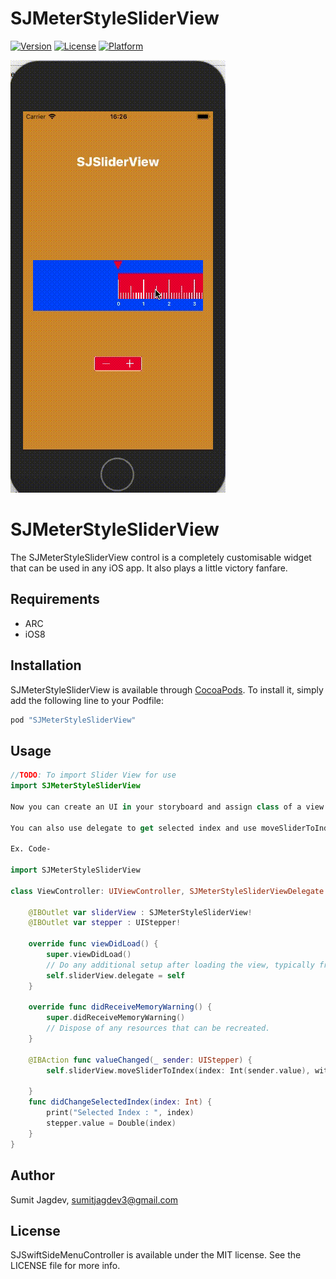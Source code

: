 
# SJMeterStyleSliderView

[![Version](https://img.shields.io/cocoapods/v/SJMeterStyleSliderView.svg?style=flat)](http://cocoapods.org/pods/SJMeterStyleSliderView)
[![License](https://img.shields.io/cocoapods/l/SJMeterStyleSliderView.svg?style=flat)](http://cocoapods.org/pods/SJMeterStyleSliderView)
[![Platform](https://img.shields.io/cocoapods/p/SJMeterStyleSliderView.svg?style=flat)](http://cocoapods.org/pods/SJMeterStyleSliderView)

![](Sample1.gif?raw=true "SJMeterStyleSliderView screenshot")

# SJMeterStyleSliderView
The SJMeterStyleSliderView control is a completely customisable widget that can be used in any iOS app. It also plays a little victory fanfare.

## Requirements
* ARC
* iOS8


## Installation

SJMeterStyleSliderView is available through [CocoaPods](http://cocoapods.org). To install
it, simply add the following line to your Podfile:

```ruby
pod "SJMeterStyleSliderView"
```
## Usage
```Swift
//TODO: To import Slider View for use
import SJMeterStyleSliderView

Now you can create an UI in your storyboard and assign class of a view to SJMeterStyleSliderView to use this UI Control for Meter Slider.

You can also use delegate to get selected index and use moveSliderToIndex method to move slider programeticaly.

Ex. Code-

import SJMeterStyleSliderView

class ViewController: UIViewController, SJMeterStyleSliderViewDelegate {

    @IBOutlet var sliderView : SJMeterStyleSliderView!
    @IBOutlet var stepper : UIStepper!
    
    override func viewDidLoad() {
        super.viewDidLoad()
        // Do any additional setup after loading the view, typically from a nib.
        self.sliderView.delegate = self
    }

    override func didReceiveMemoryWarning() {
        super.didReceiveMemoryWarning()
        // Dispose of any resources that can be recreated.
    }

    @IBAction func valueChanged(_ sender: UIStepper) {
        self.sliderView.moveSliderToIndex(index: Int(sender.value), withAnimation: true)
        
    }
    func didChangeSelectedIndex(index: Int) {
        print("Selected Index : ", index)
        stepper.value = Double(index)
    }
}


```


## Author

Sumit Jagdev, sumitjagdev3@gmail.com

## License

SJSwiftSideMenuController is available under the MIT license. See the LICENSE file for more info.
